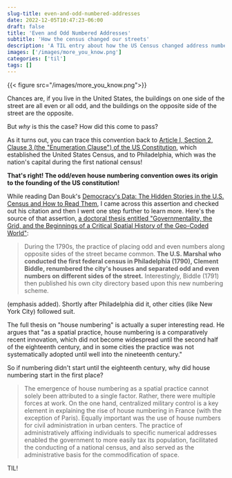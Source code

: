 ```yaml
---
slug-title: even-and-odd-numbered-addresses
date: 2022-12-05T10:47:23-06:00
draft: false
title: 'Even and Odd Numbered Addresses'
subtitle: 'How the census changed our streets'
description: 'A TIL entry about how the US Census changed address numbering'
images: ['/images/more_you_know.png']
categories: ['til']
tags: []
---
```


{{< figure src="/images/more_you_know.png">}}

Chances are, if you live in the United States, the buildings on one side of the street are all even or all odd, and the buildings on the opposite side of the street are the opposite.

But _why_ is this the case? How did this come to pass?

As it turns out, you can trace this convention back to [Article I, Section 2, Clause 3 (the "Enumeration Clause") of the US Constitution](https://www.law.cornell.edu/constitution-conan/article-1/section-2/clause-3/enumeration-clause), which established the United States Census, and to Philadelphia, which was the nation's capital during the first national census!

**That's right! The odd/even house numbering convention owes its origin to the founding of the US constitution!**

<!--more-->

While reading Dan Bouk's [Democracy's Data: The Hidden Stories in the U.S. Census and How to Read Them](https://bookshop.org/p/books/democracy-s-data-the-hidden-stories-in-the-u-s-census-and-how-to-read-them-dan-bouk/18721705), I came across this assertion and checked out his citation and then I went one step further to learn more. Here's the source of that assertion, [a doctoral thesis entitled "Governmentality, the Grid, and the Beginnings of a Critical Spatial History of the Geo-Coded World"](https://www.academia.edu/281406/Governmentality_the_Grid_and_the_Beginnings_of_a_Critical_Spatial_History_of_the_Geo_Coded_World):

> During the 1790s, the practice of placing odd and even numbers along
> opposite sides of the street became common. **The U.S. Marshal who conducted the
> first federal census in Philadelphia (1790), Clement Biddle, renumbered the city's houses and separated odd and even numbers on different sides of the street.** Interestingly, Biddle (1791) then published his own city directory based upon this new numbering scheme.

(emphasis added). Shortly after Philadelphia did it, other cities (like New York City) followed suit.

The full thesis on "house numbering" is actually a super interesting read. He argues that "as a spatial practice, house numbering is a comparatively recent innovation, which did not become widespread until the second half of the eighteenth century, and in some cities the practice was not systematically adopted until well into the nineteenth century."

So if numbering didn't start until the eighteenth century, why did house numbering start in the first place?

> The emergence of house numbering as a spatial practice cannot solely been attributed to a single factor. Rather, there were multiple forces at work. On the one hand, centralized military control is a key element in explaining the rise of house numbering in France (with the exception of Paris). Equally important was the use of house numbers for civil administration in urban centers. The practice of administratively affixing individuals to specific numerical addresses enabled the government to more easily tax its population, facilitated the conducting of a national census, and also served as the administrative basis for the commodification of space.

TIL!
